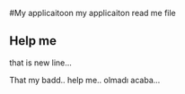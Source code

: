 #My applicaitoon
my applicaiton read me file

## Help me 

that is new line... 

That my badd.. 
help me.. 
olmadı acaba...